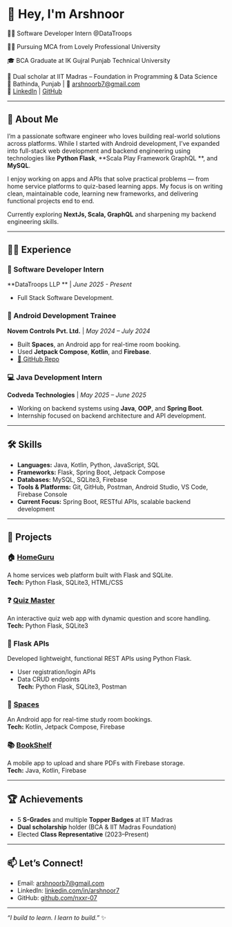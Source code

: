 # 👋 Hey, I'm Arshnoor

👨‍💻 Software Developer Intern @DataTroops

👨‍🎓 Pursuing MCA from Lovely Professional University 

🎓 BCA Graduate at IK Gujral Punjab Technical University  

🧠 Dual scholar at IIT Madras – Foundation in Programming & Data Science  
📍 Bathinda, Punjab | 📧 arshnoorb7@gmail.com  
🔗 [LinkedIn](https://www.linkedin.com/in/arshnoor7) | [GitHub](https://github.com/nxxr-07)

---

## 🚀 About Me

I’m a passionate software engineer who loves building real-world solutions across platforms. While I started with Android development, I’ve expanded into full-stack web development and backend engineering using technologies like **Python Flask**, **Scala Play Framework GraphQL **, and **MySQL**.

I enjoy working on apps and APIs that solve practical problems — from home service platforms to quiz-based learning apps. My focus is on writing clean, maintainable code, learning new frameworks, and delivering functional projects end to end.

Currently exploring **NextJs, Scala, GraphQL** and sharpening my backend engineering skills.

---

## 🧑‍💻 Experience

### 🚀 Software Developer Intern
**DataTroops LLP ** | *June 2025 - Present*
- Full  Stack Software Development.

### 💼 Android Development Trainee  
**Novem Controls Pvt. Ltd.** | *May 2024 – July 2024*  
- Built **Spaces**, an Android app for real-time room booking.  
- Used **Jetpack Compose**, **Kotlin**, and **Firebase**.  
- [🔗 GitHub Repo](https://github.com/nxxr-07/AlmanaX-CollegeConnect)

### 💻 Java Development Intern  
**Codveda Technologies** | *May 2025 – June 2025*  
- Working on backend systems using **Java**, **OOP**, and **Spring Boot**.  
- Internship focused on backend architecture and API development.

---

## 🛠️ Skills

- **Languages:** Java, Kotlin, Python, JavaScript, SQL  
- **Frameworks:** Flask, Spring Boot, Jetpack Compose  
- **Databases:** MySQL, SQLite3, Firebase  
- **Tools & Platforms:** Git, GitHub, Postman, Android Studio, VS Code, Firebase Console  
- **Current Focus:** Spring Boot, RESTful APIs, scalable backend development

---

## 💼 Projects

### 🏠 [HomeGuru](https://github.com/nxxr-07/HomeGuru)
A home services web platform built with Flask and SQLite.  
**Tech:** Python Flask, SQLite3, HTML/CSS

### ❓ [Quiz Master](https://github.com/nxxr-07/QuizMaster)
An interactive quiz web app with dynamic question and score handling.  
**Tech:** Python Flask, SQLite3

### 🧪 Flask APIs  
Developed lightweight, functional REST APIs using Python Flask.  
- User registration/login APIs  
- Data CRUD endpoints  
**Tech:** Python Flask, SQLite3, Postman

### 📌 [Spaces](https://github.com/nxxr-07/Spaces)  
An Android app for real-time study room bookings.  
**Tech:** Kotlin, Jetpack Compose, Firebase

### 📚 [BookShelf](https://github.com/nxxr-07/BoolShelf.git)  
A mobile app to upload and share PDFs with Firebase storage.  
**Tech:** Java, Kotlin, Firebase

---

## 🏆 Achievements

- 5 **S-Grades** and multiple **Topper Badges** at IIT Madras  
- **Dual scholarship** holder (BCA & IIT Madras Foundation)  
- Elected **Class Representative** (2023–Present)

---

## 📫 Let’s Connect!

- Email: arshnoorb7@gmail.com  
- LinkedIn: [linkedin.com/in/arshnoor7](https://linkedin.com/in/arshnoor7)  
- GitHub: [github.com/nxxr-07](https://github.com/nxxr-07)

---

_“I build to learn. I learn to build.”_ ✨